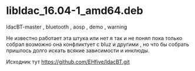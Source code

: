 # libldac_16.04-1_amd64.deb
ldacBT-master , bluetooth , aosp , demo , warning

Не известно работает эта штука или нет я так и не понял пока только собрал возможно она конфликтует с bluz и другими 
, но что бы собрать пришлось долго искать всякие зависимости и инклюды.

Исходник тут https://github.com/EHfive/ldacBT.git
